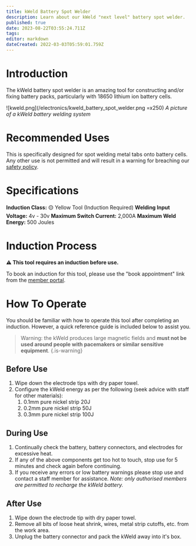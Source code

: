 ```yaml
---
title: kWeld Battery Spot Welder
description: Learn about our kWeld "next level" battery spot welder.
published: true
date: 2023-08-22T03:55:24.711Z
tags: 
editor: markdown
dateCreated: 2022-03-03T05:59:01.759Z
---
```


# Introduction
The kWeld battery spot welder is an amazing tool for constructing and/or fixing battery packs, particularly with 18650 lithium ion battery cells.

![kweld.png](/electronics/kweld_battery_spot_welder.png =x250)
*A picture of a kWeld battery welding system*

# Recommended Uses
This is specifically designed for spot welding metal tabs onto battery cells. Any other use is not permitted and will result in a warning for breaching our [safety policy](/policies/safety).

# Specifications
**Induction Class:** 🟡 Yellow Tool (Induction Required)
**Welding Input Voltage:**	4v - 30v
**Maximum Switch Current:**	2,000A
**Maximum Weld Energy:**	500 Joules

# Induction Process
**⚠️ This tool requires an induction before use.**

To book an induction for this tool, please use the "book appointment" link from the [member portal](https://portal.brisbanemaker.space).

# How To Operate
You should be familiar with how to operate this tool after completing an induction. However, a quick reference guide is included below to assist you.

> Warning: the kWeld produces large magnetic fields and **must not be used around people with pacemakers or similar sensitive equipment**.
{.is-warning}


## Before Use
1. Wipe down the electrode tips with dry paper towel.
2. Configure the kWeld energy as per the following (seek advice with staff for other materials):
	1. 0.1mm pure nickel strip	20J
	2. 0.2mm pure nickel strip	50J
	3. 0.3mm pure nickel strip	100J

## During Use
1. Continually check the battery, battery connectors, and electrodes for excessive heat.
2. If any of the above components get too hot to touch, stop use for 5 minutes and check again before continuing.
3. If you receive any errors or low battery warnings please stop use and contact a staff member for assistance. *Note: only authorised members are permitted to recharge the kWeld battery.*

## After Use
1. Wipe down the electrode tip with dry paper towel.
2. Remove all bits of loose heat shrink, wires, metal strip cutoffs, etc. from the work area.
3. Unplug the battery connector and pack the kWeld away into it's box.